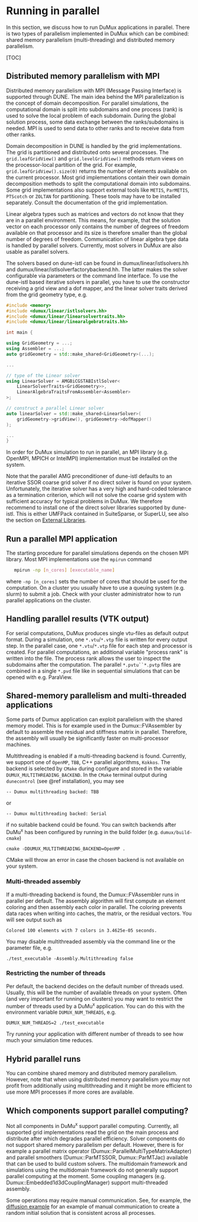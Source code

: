 # Running in parallel

In this section, we discuss how to run DuMux applications in parallel.
There is two types of parallelism implemented in DuMux which can be combined: shared memory parallelism (multi-threading)
and distributed memory parallelism.

[TOC]

## Distributed memory parallelism with MPI

Distributed memory parallelism with MPI (Message Passing Interface) is supported through DUNE. The main idea behind the MPI parallelization is the concept of domain decomposition. For parallel
simulations, the computational domain is split into subdomains and one process (rank) is used to solve the local problem of each subdomain.
During the global solution process, some data exchange between the ranks/subdomains is needed.
MPI is used to send data to other ranks and to receive data from other ranks.

Domain decomposition in DUNE is handled by the grid implementations.
The grid is partitioned and distributed onto several processes. The `grid.leafGridView()` and `grid.levelGridView()` methods return views on the processor-local partition of the grid. For example, `grid.leafGridView().size(0)` returns the number of elements available on the current processor.
Most grid implementations contain their own domain decomposition methods to split the computational domain into subdomains. Some grid implementations also support external tools like `METIS`, `ParMETIS`, `PTScotch` or `ZOLTAN` for partitioning. These tools may have to be installed separately. Consult the documentation of the grid implementation.

Linear algebra types such as matrices and vectors do not know that they are in a parallel environment. This means, for example, that the solution vector on each processor only contains the number of degrees of freedom available on that processor and its size is therefore smaller than the global number of degrees of freedom.
Communication of linear algebra type data is handled by parallel solvers.
Currently, most solvers in DuMux are also usable as parallel solvers.

The solvers based on dune-istl can be found in dumux/linear/istlsolvers.hh
and dumux/linear/istlsolverfactorybackend.hh. The latter makes the solver
configurable via parameters or the command line interface. To use the dune-istl based iterative solvers in parallel, you have to use the constructor receiving a grid view and a dof mapper, and the
linear solver traits derived from the grid geometry type, e.g.

```cpp
#include <memory>
#include <dumux/linear/istlsolvers.hh>
#include <dumux/linear/linearsolvertraits.hh>
#include <dumux/linear/linearalgebratraits.hh>

int main {

using GridGeometry = ...;
using Assembler = ...;
auto gridGeometry = std::make_shared<GridGeometry>(...);

...

// type of the Linear solver
using LinearSolver = AMGBiCGSTABIstlSolver<
    LinearSolverTraits<GridGeometry>>,
    LinearAlgebraTraitsFromAssembler<Assembler>
>;

// construct a parallel Linear solver
auto linearSolver = std::make_shared<LinearSolver>(
    gridGeometry->gridView(), gridGeometry->dofMapper()
);

...
}
```

In order for DuMux simulation to run in parallel, an MPI library (e.g. OpenMPI, MPICH or IntelMPI) implementation must be installed on the system.

Note that the parallel AMG preconditioner of dune-istl defaults
to an iterative SSOR coarse grid solver if no direct solver is found on your system. Unfortunately, the iterative solver has a very high and hard-coded tolerance as a termination criterion, which will not solve the coarse grid system with sufficient accuracy for typical problems in DuMux.
We therefore recommend to install one of the direct solver libraries supported by dune-istl. This is either UMFPack contained in SuiteSparse, or SuperLU, see also the section on [External Libraries](#external-libraries).

## Run a parallel MPI application

The starting procedure for parallel simulations depends on the chosen MPI library. Most MPI implementations use the `mpirun` command

```sh
   mpirun -np [n_cores] [executable_name]
```

where `-np [n_cores]` sets the number of cores that should be used for the computation.
On a cluster you usually have to use a queuing system (e.g. slurm) to submit a job.
Check with your cluster administrator how to run parallel applications on the cluster.

## Handling parallel results (VTK output)

For serial computations, DuMux produces single vtu-files as default output format.
During a simulation, one `*.vtu`/`*.vtp` file is written for every output step.
In the parallel case, one `*.vtu`/`*.vtp` file for each step and processor is created.
For parallel computations, an additional variable "process rank" is written into the file.
The process rank allows the user to inspect the subdomains after the computation.
The parallel `*.pvtu``*.pvtp` files are combined in a single `*.pvd` file
like in sequential simulations that can be opened with e.g. ParaView.

## Shared-memory parallelism and multi-threaded applications

Some parts of Dumux application can exploit parallelism with the shared memory model. This is for example used in the Dumux::FVAssembler by default to assemble the residual and stiffness matrix in parallel. Therefore, the assembly will usually be significantly faster on multi-processor machines.

Multithreading is enabled if a multi-threading backend is found. Currently, we support one of `OpenMP`, `TBB`,  C++ parallel algorithms, `Kokkos`. The backend is selected by `CMake` during configure and stored in the variable `DUMUX_MULTITHREADING_BACKEND`. In the `CMake` terminal output during `dunecontrol` (see @ref installation), you may see

    -- Dumux multithreading backed: TBB

or

    -- Dumux multithreading backed: Serial

if no suitable backend could be found. You can switch backends after DuMu<sup>x</sup> has been configured by running in the build folder (e.g. `dumux/build-cmake`)

    cmake -DDUMUX_MULTITHREADING_BACKEND=OpenMP .

CMake will throw an error in case the chosen backend is not available on your system.

### Multi-threaded assembly

If a multi-threading backend is found, the Dumux::FVAssembler runs in parallel per default. The assembly algorithm will first compute an element coloring and then assembly each color in parallel. The coloring prevents data races when writing into caches, the matrix, or the residual vectors. You will see output such as

    Colored 100 elements with 7 colors in 3.4625e-05 seconds.

You may disable multithreaded assembly via the command line
or the parameter file, e.g.

    ./test_executable -Assembly.Multithreading false


### Restricting the number of threads

Per default, the backend decides on the default number of threads
used. Usually, this will be the number of available threads on your system.
Often (and very important for running on clusters) you may want to restrict the number of threads used by a DuMu<sup>x</sup> application. You can do
this with the environment variable `DUMUX_NUM_THREADS`, e.g.

    DUMUX_NUM_THREADS=2 ./test_executable

Try running your application with different number of threads to see
how much your simulation time reduces.


## Hybrid parallel runs

You can combine shared memory and distributed memory parallelism.
However, note that when using distributed memory parallelism you
may not profit from additionally using multithreading and it might
be more efficient to use more MPI processes if more cores are available.

## Which components support parallel computing?

Not all components in DuMu<sup>x</sup> support parallel computing.
Currently, all supported grid implementations read the grid on the
main process and distribute after which degrades parallel efficiency.
Solver components do not support shared memory parallelism per default.
However, there is for example a parallel matrix operator (Dumux::ParallelMultiTypeMatrixAdapter) and parallel smoothers (Dumux::ParMTSSOR, Dumux::ParMTJac) available that can be used to build custom solvers.
The multidomain framework and simulations using the multidomain framework do not generally support parallel computing at the moment.
Some coupling managers (e.g. Dumux::Embedded1d3dCouplingManager) support multi-threaded assembly.

Some operations may require manual communication. See, for example,
the [diffusion example](https://git.iws.uni-stuttgart.de/dumux-repositories/dumux/-/tree/master/examples/diffusion) for an example of manual communication to create a random initial solution that is consistent across all processes.
